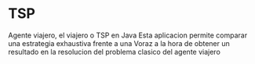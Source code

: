 # TSP
Agente viajero, el viajero o TSP en Java
Esta aplicacion permite comparar una estrategia exhaustiva frente a una Voraz a la hora de obtener un resultado en la 
resolucion del problema clasico del agente viajero
